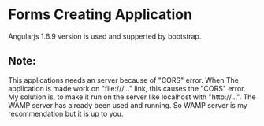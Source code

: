 # Forms Creating Application
Angularjs 1.6.9 version is used and supperted by bootstrap.

## Note:
This applications needs an server because of "CORS" error. When The application is made work on "file:///..." link, this causes the "CORS" error. My solution is, to make it run on the server like localhost with "http://...". The WAMP server has already been used and running. So WAMP server is my recommendation but it is up to you.

